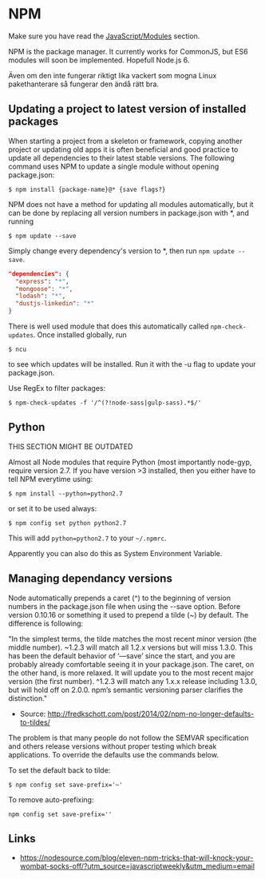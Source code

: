 # NPM

Make sure you have read the [JavaScript/Modules](../javascript/modules) section.

NPM is the package manager. It currently works for CommonJS, but ES6 modules will
soon be implemented. Hopefull Node.js 6.

Även om den inte fungerar riktigt lika
vackert som mogna Linux pakethanterare så fungerar den ändå rätt bra.

## Updating a project to latest version of installed packages

When starting a project from a skeleton or framework, copying another project
or updating old apps it is often beneficial and good practice to update all
dependencies to their latest stable versions.  The following command uses NPM
to update a single module without opening package.json:

```
$ npm install {package-name}@* {save flags?}
```

NPM does not have a method for updating all modules automatically, but it can
be done by replacing all version numbers in package.json with \*, and running

```
$ npm update --save
```

Simply change every dependency's version to \*, then run `npm update --save`.

```json
"dependencies": {
  "express": "*",
  "mongoose": "*",
  "lodash": "*",
  "dustjs-linkedin": "*"
}
```

There is well used module that does this automatically called `npm-check-updates`. Once installed globally, run

```
$ ncu
```

to see which updates will be installed. Run it with the -u flag to update your
package.json.

Use RegEx to filter packages:

```
$ npm-check-updates -f '/^(?!node-sass|gulp-sass).*$/'
```

## Python

THIS SECTION MIGHT BE OUTDATED

Almost all Node modules that require Python (most importantly node-gyp, require
version 2.7. If you have version >3 installed, then you either have to tell NPM
everytime using:

```
$ npm install --python=python2.7
```

or set it to be used always:

```
$ npm config set python python2.7
```

This will add `python=python2.7` to your `~/.npmrc`.

Apparently you can also do this as System Environment Variable.

## Managing dependancy versions

Node automatically prepends a caret (^) to the beginning of version numbers in
the package.json file when using the --save option. Before version 0.10.16 or
something it used to prepend a tilde (~) by default. The difference is
following:

"In the simplest terms, the tilde matches the most recent minor version (the
middle number). ~1.2.3 will match all 1.2.x versions but will miss 1.3.0. This
has been the default behavior of ‘—save’ since the start, and you are probably
already comfortable seeing it in your package.json. The caret, on the other
hand, is more relaxed. It will update you to the most recent major version (the
first number). ^1.2.3 will match any 1.x.x release including 1.3.0, but will
hold off on 2.0.0. npm’s semantic versioning parser clarifies the distinction."

+ Source: <http://fredkschott.com/post/2014/02/npm-no-longer-defaults-to-tildes/>

The problem is that many people do not follow the SEMVAR specification and
others release versions without proper testing which break applications. To
override the defaults use the commands below.

To set the default back to tilde:

```
$ npm config set save-prefix='~'
```

To remove auto-prefixing:

```
npm config set save-prefix=''
```

## Links

+ <https://nodesource.com/blog/eleven-npm-tricks-that-will-knock-your-wombat-socks-off/?utm_source=javascriptweekly&utm_medium=email>
